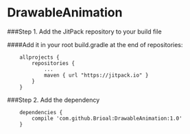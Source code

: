 # DrawableAnimation
###Step 1. Add the JitPack repository to your build file

####Add it in your root build.gradle at the end of repositories:
```
	allprojects {
		repositories {
			...
			maven { url "https://jitpack.io" }
		}
	}
```
###Step 2. Add the dependency
```
	dependencies {
		compile 'com.github.Brioal:DrawableAnimation:1.0'
	}
```
